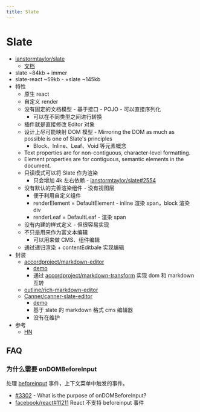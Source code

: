 ```yaml
---
title: Slate
---
```


# Slate

- [ianstormtaylor/slate](https://github.com/ianstormtaylor/slate)
  - [文档](https://docs.slatejs.org/)
- slate ~84kb + immer
- slate-react ~59kb - +slate ~145kb
- 特性
  - 原生 react
  - 自定义 render
  - 没有固定的文档模型 - 基于接口 - POJO - 可以直接序列化
    - 可以在不同类型之间进行转换
  - 插件就是直接修改 Editor 对象
  - 设计上尽可能映射 DOM 模型 - Mirroring the DOM as much as possible is one of Slate's principles
    - Block、Inline、Leaf、Void 等元素概念
  - Text properties are for non-contiguous, character-level formatting.
  - Element properties are for contiguous, semantic elements in the document.
  - 只读模式可以将 Slate 作为渲染
    - 只会增加 4k 左右依赖 - [ianstormtaylor/slate#2554](https://github.com/ianstormtaylor/slate/issues/2554)
  - 没有默认的完善渲染组件 - 没有视图层
    - 便于利用自定义组件
    - renderElement = DefaultElement - inline 渲染 span，block 渲染 div
    - renderLeaf = DefaultLeaf - 渲染 span
  - 没有内建的样式定义 - 但很容易实现
  - 不只是用来作为富文本编辑
    - 可以用来做 CMS、组件编辑
  - 通过递归渲染 + contentEditbale 实现编辑
- 封装
  - [accordproject/markdown-editor](https://github.com/accordproject/markdown-editor)
    - [demo](https://accordproject-markdown-editor.netlify.com/)
    - 通过 [accordproject/markdown-transform](https://github.com/accordproject/markdown-transform) 实现 dom 和 markdown 互转
  - [outline/rich-markdown-editor](https://github.com/outline/rich-markdown-editor)
  - [Canner/canner-slate-editor](https://github.com/Canner/canner-slate-editor)
    - [demo](https://canner.github.io/canner-slate-editor)
    - 基于 slate 的 markdown 格式 cms 编辑器
    - 没有在维护
- 参考
  - [HN](https://news.ycombinator.com/item?id=28000086)

## FAQ

### 为什么需要 onDOMBeforeInput

处理 [beforeinput](https://developer.mozilla.org/en-US/docs/Web/API/HTMLElement/beforeinput_event) 事件，上下文菜单中触发的事件。

- [#3302](https://github.com/ianstormtaylor/slate/issues/3302) - What is the purpose of onDOMBeforeInput?
- [facebook/react#11211](https://github.com/facebook/react/issues/11211) React 不支持 beforeinput 事件
